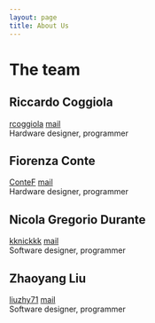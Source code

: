 ```yaml
---
layout: page
title: About Us
---
```

# The team

## Riccardo Coggiola

[rcoggiola](https://github.com/rcoggiola) [mail](mailto:s213787@studenti.polito.it) <br>
Hardware designer, programmer

## Fiorenza Conte
[ConteF](https://github.com/ConteF) [mail](mailto:s212929@studenti.polito.it) <br>
Hardware designer, programmer


## Nicola Gregorio Durante
[kknickkk](https://github.com/kknickkk) [mail](mailto:me@ngdurante.eu ) <br>
Software designer, programmer

## Zhaoyang Liu 
[liuzhy71](https://github.com/liuzhy71) [mail](mailto:s241506@studenti.polito.it) <br>
Software designer, programmer

